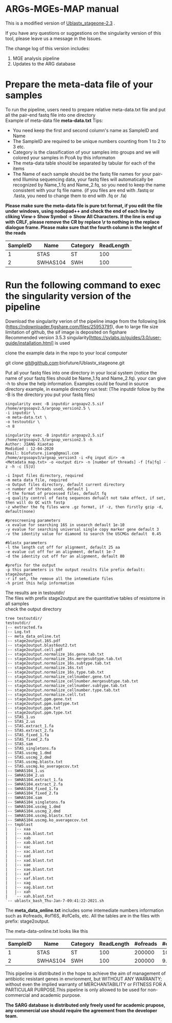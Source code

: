 ARGs-MGEs-MAP manual
==========================================

This is a modified version of [Ublastx_stageone-2.3](https://github.com/biofuture/Ublastx_stageone) .

If you  have any questions or suggestions on the singularity version of this tool, please leave us a message in the Issues. 

The change log of this version includes:
1. MGE analysis pipeline
2. Updates to the ARG database

Prepare the meta-data file of your samples  
==========================================
To run the pipeline, users need to prepare relative meta-data.txt file and put all the pair-end fastq file into one directory  
Example of meta-data file **meta-data.txt**  Tips:   
* You need keep the first and second column's name as SampleID and Name
* The SampleID are required to be unique numbers counting from 1 to 2 to 3 etc.
* Category is the classification of your samples into groups and we will colored your samples in PcoA by this informaton
* The meta-data table should be separated by tabular for each of the items 
* The Name of each sample should be the fastq file names for your pair-end Illumina sequencing data, your fastq files will automatically be recognized by Name_1.fq and Name_2.fq, so you need to keep the name consistent with your fq file name. (if you files are end with .fastq or .fasta, you need to change them to end with .fq or .fa)
 
**Please make sure the meta-data file is pure txt format, if you edit the file under windows, using nodepad++ and check the end of each line by cliking View-> Show Symbol -> Show All Characters. If the line is end up with CRLF, please remove the CR by replace \r to nothing in the replace dialogue frame. Please make sure that the fourth column is the lenght of the reads**

SampleID | Name | Category | ReadLength     
---------|------|----------|---------  
 1       | STAS | ST       | 100   
 2       | SWHAS104 | SWH  | 100   

Run the following command to exec the singularity version of the pipeline
==================================
Download  the singularity verion of the pipeline image from the following link (https://ndownloader.figshare.com/files/25953791), due to large file size limitation of github, the sif image is deposited on figshare  
Recommended version 3.5.3 singularity[https://sylabs.io/guides/3.0/user-guide/installation.html] is used    

clone the example data in the repo to your local computer  
   
   git clone  git@github.com:biofuture/Ublastx_stageone.git

Put all your fastq files into one directory in your local system (notice the name of your fastq files should be Name_1.fq and Name_2.fq). your can give -h to show the help information.  Examples could be found in source directory example, in example directory run test:   (The inputdir follow by the -B is  the directory you put your fastq files)
	
    singularity exec -B inputdir argoapv2.5.sif /home/argsoapv2.5/argoap_version2.5 \
    -i inputdir \
    -m meta-data.txt \
    -o testoutdir \
    -n 8 

    singularity exec -B inputdir argoapv2.5.sif /home/argsoapv2.5/argoap_version2.5 -h 
    Author: JIANG Xiaotao
    Modidied : 12-04-2020
    Email: biofuture.jiang@gmail.com
    /home/argsoapv3/argoap_version3 -i <Fq input dir> -m <Metadata_map.txt> -o <output dir> -n [number of threads] -f [fa|fq] -z -h -c [S|U]

    -i Input files directory, required
    -m meta data file, required
    -o Output files directory, default current directory
    -n number of threads used, default 1
    -f the format of processed files, default fq
    -q quality control of fastq sequences defualt not take effect, if set, then will do QC with fastp
    -z whether the fq files were .gz format, if -z, then firstly gzip -d, default(none)    

    #prescreening parameters 
    -x evalue for searching 16S in usearch default 1e-10
    -y evalue for searching universal single copy marker gene default 3
    -v the identity value for diamond to search the USCMGs default  0.45

    #blastx parameters
    -l the length cut off for alignment, default 25 aa 
    -e evalue cut off for an alignment, default 1e-7
    -d the identity cut off for an alignment, default 80 

    #prefix for the output 
    -p this parameters is the output results file prefix default: stage2output
    -r if set, the remove all the intemediate files
    -h print this help information

The results are in testoutdir/  
The files with prefix stage2output are the quantitative tables of resistome in all samples  
check the output directory  

    tree testoutdir/  
    testoutdir/  
    |-- extracted.fa 
    |-- Log.txt 
    |-- meta_data_online.txt
    |-- stage2output.16S.pdf
    |-- stage2output.blast6out2.txt
    |-- stage2output.cell.pdf
    |-- stage2output.normalize_16s.gene.tab.txt
    |-- stage2output.normalize_16s.mergesubtype.tab.txt
    |-- stage2output.normalize_16s.subtype.tab.txt
    |-- stage2output.normalize.16s.txt
    |-- stage2output.normalize_16s.type.tab.txt
    |-- stage2output.normalize_cellnumber.gene.txt
    |-- stage2output.normalize_cellnumber.mergesubtype.tab.txt
    |-- stage2output.normalize_cellnumber.subtype.tab.txt
    |-- stage2output.normalize_cellnumber.type.tab.txt
    |-- stage2output.normalize.cell.txt
    |-- stage2output.ppm.gene.txt
    |-- stage2output.ppm.subtype.txt
    |-- stage2output.ppm.txt
    |-- stage2output.ppm.type.txt
    |-- STAS_1.us
    |-- STAS_2.us
    |-- STAS.extract_1.fa
    |-- STAS.extract_2.fa
    |-- STAS_fixed_1.fa
    |-- STAS_fixed_2.fa
    |-- STAS.sam
    |-- STAS_singletons.fa
    |-- STAS.uscmg_1.dmd
    |-- STAS.uscmg_2.dmd
    |-- STAS.uscmg.blastx.txt
    |-- STAS.uscmg.ko_averagecov.txt
    |-- SWHAS104_1.us
    |-- SWHAS104_2.us
    |-- SWHAS104.extract_1.fa
    |-- SWHAS104.extract_2.fa
    |-- SWHAS104_fixed_1.fa
    |-- SWHAS104_fixed_2.fa
    |-- SWHAS104.sam
    |-- SWHAS104_singletons.fa
    |-- SWHAS104.uscmg_1.dmd
    |-- SWHAS104.uscmg_2.dmd
    |-- SWHAS104.uscmg.blastx.txt
    |-- SWHAS104.uscmg.ko_averagecov.txt
    |-- tmpblast
    |   |-- xaa
    |   |-- xaa.blast.txt
    |   |-- xab
    |   |-- xab.blast.txt
    |   |-- xac
    |   |-- xac.blast.txt
    |   |-- xad
    |   |-- xad.blast.txt
    |   |-- xae
    |   |-- xae.blast.txt
    |   |-- xaf
    |   |-- xaf.blast.txt
    |   |-- xag
    |   |-- xag.blast.txt
    |   |-- xah
    |   `-- xah.blast.txt
    `-- ublastx_bash_Thu-Jan-7-09:41:22-2021.sh
 

The **meta_data_online.txt** includes some intemediate numbers information such as #ofreads, #of16S, #ofCells, etc. All the tables are in the files with prefix: stage2output.

The meta-data-online.txt looks like this 

SampleID | Name | Category | ReadLength |#ofreads | #of16S| **#ofCell**   
---------|------|-----------|----------|-------|----|---- 
 1       | STAS | ST  | 100| 200000 | 10.1  |   4.9
 2       | SWHAS104 | SWH | 100|200000 | 9.7 |    4.1



This pipeline is distributed in the hope to achieve the aim of management of antibiotic resistant genes in envrionment, but WITHOUT ANY WARRANTY; without even the implied warranty of MERCHANTABILITY or FITNESS FOR A PARTICULAR PURPOSE.This pipeline is only allowed to be used for non-commercial and academic purpose.

**The SARG database is distributed only freely used for academic prupose, any commercial use should require the agreement from the developer team.** 
